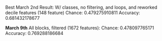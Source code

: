 Best March 2nd Result: 
W/ classes, no filtering, and loops, and reworked decile features (148 feature)
Chance: 0.479275910811
Accuracy: 0.681432178677

**March 9th**
All blocks, filtered (1672 features): 
Chance: 0.478097765171
Accuracy: 0.769288186684

